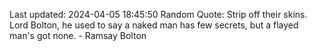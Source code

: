 Last updated: 2024-04-05 18:45:50
Random Quote: Strip off their skins.  Lord Bolton, he used to say a naked man has few secrets, but a flayed man's got none.  -  Ramsay Bolton